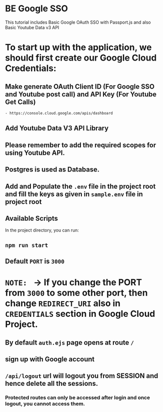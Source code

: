 # BE Google SSO

This tutorial includes Basic Google OAuth SSO with Passport.js and also Basic Youtube Data v3 API

# To start up with the application, we should first create our Google Cloud Credentials:

## Make generate OAuth Client ID (For Google SSO and Youtube post call) and API Key (For Youtube Get Calls)
    - https://console.cloud.google.com/apis/dashboard

## Add Youtube Data V3 API Library

## Please remember to add the required scopes for using Youtube API.

## Postgres is used as Database.

## Add and Populate the `.env` file in the project root and fill the keys as given in `sample.env` file in project root

## Available Scripts

In the project directory, you can run:

## `npm run start`

## Default `PORT` is `3000`

# `NOTE: ` -> If you change the PORT from `3000` to some other port, then change `REDIRECT_URI` also in `CREDENTIALS` section in Google Cloud Project.

## By default `auth.ejs` page opens at route `/`

## sign up with Google account

## `/api/logout` url will logout you from SESSION and hence delete all the sessions.

### Protected routes can only be accessed after login and once logout, you cannot access them.